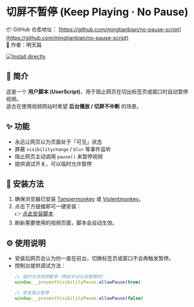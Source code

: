 # 切屏不暂停 (Keep Playing · No Pause)

📦 GitHub 仓库地址： [https://github.com/mingtianbian/no-pause-script](https://github.com/mingtianbian/no-pause-script)  
👤 作者：明天扁  

[![Install directly](https://img.shields.io/badge/安装脚本-点击这里-brightgreen)](https://raw.githubusercontent.com/mingtianbian/no-pause-script/main/cut-screen-no-pause.user.js)

## 📖 简介
这是一个 **用户脚本 (UserScript)**，用于阻止网页在切出标签页或窗口时自动暂停视频。  
适合在使用视频网站时希望 **后台播放 / 切屏不中断** 的场景。

## ✨ 功能
- 永远让网页以为页面处于「可见」状态  
- 屏蔽 `visibilitychange` / `blur` 等事件监听  
- 阻止网页主动调用 `pause()` 来暂停视频  
- 提供调试开关，可以临时允许暂停  

## 🚀 安装方法
1. 确保浏览器已安装 [Tampermonkey](https://www.tampermonkey.net/) 或 [Violentmonkey](https://violentmonkey.github.io/)。  
2. 点击下方链接即可一键安装：  
   👉 [点此安装脚本](https://raw.githubusercontent.com/mingtianbian/no-pause-script/main/cut-screen-no-pause.user.js)  
3. 刷新需要使用的视频页面，脚本会自动生效。

## ⚙️ 使用说明
- 安装后网页会认为你一直在前台，切换标签页或窗口不会再触发暂停。  
- 控制台提供调试方法：
  ```js
  // 临时允许视频暂停（例如手动点击暂停时）
  window.__preventVisibilityPause.allowPause(true)

  // 恢复阻止暂停
  window.__preventVisibilityPause.allowPause(false)
